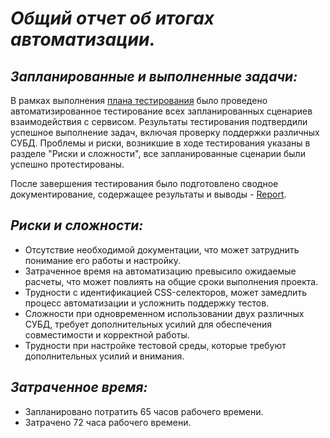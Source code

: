 # ***Общий отчет об итогах автоматизации.***

## ***Запланированные и выполненные задачи:***

В рамках выполнения [плана тестирования]() было проведено автоматизированное тестирование всех запланированных сценариев взаимодействия с сервисом. 
Результаты тестирования подтвердили успешное выполнение задач, включая проверку поддержки различных СУБД. Проблемы и риски, возникшие в ходе тестирования 
указаны в разделе "Риски и сложности", все запланированные сценарии были успешно протестированы.

После завершения тестирования было подготовлено сводное документирование, содержащее результаты и выводы - [Report]().

## ***Риски и сложности:***

- Отсутствие необходимой документации, что может затруднить понимание его работы и настройку.
- Затраченное время на автоматизацию превысило ожидаемые расчеты, что может повлиять на общие сроки выполнения проекта.
- Трудности с идентификацией CSS-селекторов, может замедлить процесс автоматизации и усложнить поддержку тестов.
- Сложности при одновременном использовании двух различных СУБД, требует дополнительных усилий для обеспечения совместимости и корректной работы.
- Трудности при настройке тестовой среды, которые требуют дополнительных усилий и внимания.

## ***Затраченное время:***

- Запланировано потратить 65 часов рабочего времени.
- Затрачено 72 часа рабочего времени.